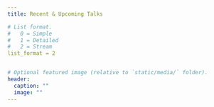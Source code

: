 ```yaml
---
title: Recent & Upcoming Talks

# List format.
#   0 = Simple
#   1 = Detailed
#   2 = Stream
list_format = 2


# Optional featured image (relative to `static/media/` folder).
header:
  caption: ""
  image: ""
---
```

